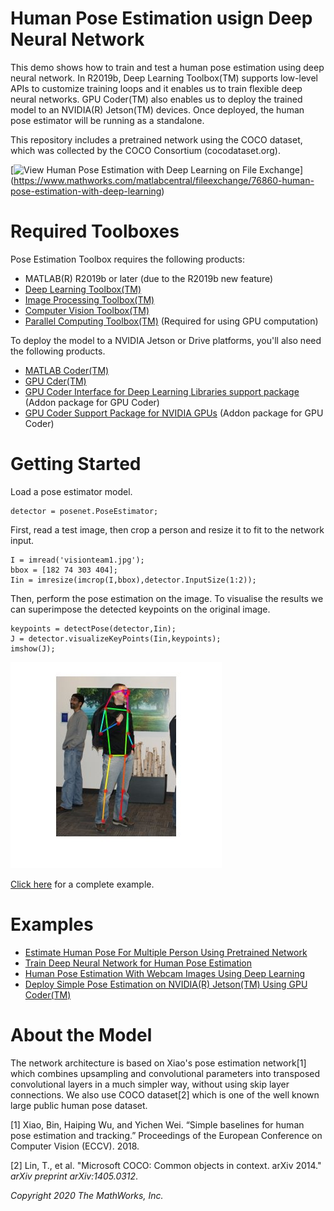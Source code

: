 # Human Pose Estimation usign Deep Neural Network


This demo shows how to train and test a human pose estimation using deep neural network. In R2019b, Deep Learning Toolbox(TM) supports low-level APIs to customize training loops and it enables us to train flexible deep neural networks. GPU Coder(TM) also enables us to deploy the trained model to an NVIDIA(R) Jetson(TM) devices. Once deployed, the human pose estimator will be running as a standalone.




This repository includes a pretrained network using the COCO dataset, which was collected by the COCO Consortium (cocodataset.org).




\[![View Human Pose Estimation with Deep Learning on File Exchange](https://www.mathworks.com/matlabcentral/images/matlab-file-exchange.svg)](https://www.mathworks.com/matlabcentral/fileexchange/76860-human-pose-estimation-with-deep-learning)


# Required Toolboxes


Pose Estimation Toolbox requires the following products:



   -  MATLAB(R) R2019b or later (due to the R2019b new feature) 
   -  [Deep Learning Toolbox(TM)](https://mathworks.com/products/deep-learning.html) 
   -  [Image Processing Toolbox(TM)](https://mathworks.com/products/image.html) 
   -  [Computer Vision Toolbox(TM)](https://www.mathworks.com/products/computer-vision.html) 
   -  [Parallel Computing Toolbox(TM)](https://mathworks.com/products/parallel-computing.html) (Required for using GPU computation) 



To deploy the model to a NVIDIA Jetson or Drive platforms, you'll also need the following products.



   -  [MATLAB Coder(TM)](https://mathworks.com/products/matlab-coder.html) 
   -  [GPU Cder(TM)](https://mathworks.com/products/gpu-coder.html) 
   -  [GPU Coder Interface for Deep Learning Libraries support package](https://www.mathworks.com/matlabcentral/fileexchange/68642-gpu-coder-interface-for-deep-learning-libraries) (Addon package for GPU Coder) 
   -  [GPU Coder Support Package for NVIDIA GPUs](https://mathworks.com/help/supportpkg/nvidia/index.html) (Addon package for GPU Coder) 

# Getting Started


Load a pose estimator model.



```matlab:Code
detector = posenet.PoseEstimator;
```



First, read a test image, then crop a person and resize it to fit to the network input.



```matlab:Code
I = imread('visionteam1.jpg');
bbox = [182 74 303 404];
Iin = imresize(imcrop(I,bbox),detector.InputSize(1:2));
```



Then, perform the pose estimation on the image. To visualise the results we can superimpose the detected keypoints on the original image.



```matlab:Code
keypoints = detectPose(detector,Iin);
J = detector.visualizeKeyPoints(Iin,keypoints);
imshow(J);
```


![figure_0_png.jpg](doc/README_images/figure_0_png.jpg)



[Click here](doc/GettingStarted.md) for a complete example.


# Examples

   -  [Estimate Human Pose For Multiple Person Using Pretrained Network](doc/SimplePoseNetForMultiPerson.md) 
   -  [Train Deep Neural Network for Human Pose Estimation](doc/SimplePoseNetTrainingExample.md) 
   -  [Human Pose Estimation With Webcam Images Using Deep Learning](doc/SimplePoseNetEstimationWithWebcamExample.md) 
   -  [Deploy Simple Pose Estimation on NVIDIA(R) Jetson(TM) Using GPU Coder(TM)](doc/SimplePoseNetEstimationOnJetson.md) 

# About the Model


The network architecture is based on Xiao's  pose estimation network[1] which combines upsampling and convolutional parameters into transposed convolutional layers in a much simpler way, without using skip layer connections. We also use COCO dataset[2] which is one of the well known large public human pose dataset.




[1] Xiao, Bin, Haiping Wu, and Yichen Wei. “Simple baselines for human pose estimation and tracking.” Proceedings of the European Conference on Computer Vision (ECCV). 2018.




[2] Lin, T., et al. "Microsoft COCO: Common objects in context. arXiv 2014." *arXiv preprint arXiv:1405.0312*.




*Copyright 2020 The MathWorks, Inc.*


